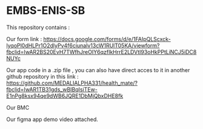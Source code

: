 # EMBS-ENIS-SB
This repository contains : 

Our form link : https://docs.google.com/forms/d/e/1FAIpQLScxck-lyqoPl0dHLPr1O2dlyPv4f6ciunalv13cW1RUlT05KA/viewform?fbclid=IwAR2BS20EvH7TWfhJreOIY6qzfIkHrrE2LDVtI93oHkPPtLiNCJ5iDC8NUYc

Our app code in a .zip file , you can also have direct acces to it in another github repository in this link : https://github.com/MEDALIALPHA331/health_mate/?fbclid=IwAR1TB31gds_wBIBqIsiTEw-E1nPg8ksx94qe9dWB6JQRE1DbMjQbxDHE8fk

Our BMC

Our figma app demo video attached.

